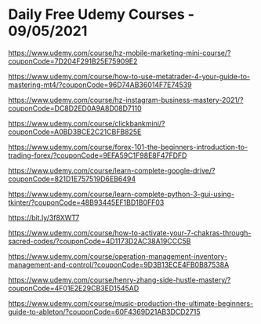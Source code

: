 # Daily Free Udemy Courses - 09/05/2021

https://www.udemy.com/course/hz-mobile-marketing-mini-course/?couponCode=7D204F291B25E75909E2
https://www.udemy.com/course/how-to-use-metatrader-4-your-guide-to-mastering-mt4/?couponCode=96D74AB36014F7E74539
https://www.udemy.com/course/hz-instagram-business-mastery-2021/?couponCode=DC8D2ED0A9A8D08D7110
https://www.udemy.com/course/clickbankmini/?couponCode=A0BD3BCE2C21CBFB825E
https://www.udemy.com/course/forex-101-the-beginners-introduction-to-trading-forex/?couponCode=9EFA59C1F98E8F47FDFD
https://www.udemy.com/course/learn-complete-google-drive/?couponCode=821D1E757519D6EB6494
https://www.udemy.com/course/learn-complete-python-3-gui-using-tkinter/?couponCode=48B93445EF1BD1B0FF03
https://bit.ly/3f8XWT7
https://www.udemy.com/course/how-to-activate-your-7-chakras-through-sacred-codes/?couponCode=4D1173D2AC38A19CCC5B
https://www.udemy.com/course/operation-management-inventory-management-and-control/?couponCode=9D3B13ECE4FB0B87538A
https://www.udemy.com/course/henry-zhang-side-hustle-mastery/?couponCode=4F01E2E29CB3ED1545AD
https://www.udemy.com/course/music-production-the-ultimate-beginners-guide-to-ableton/?couponCode=60F4369D21AB3DCD2715
